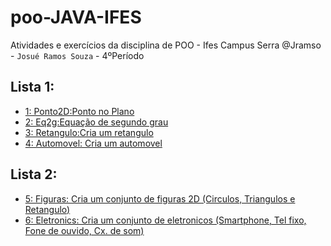 # poo-JAVA-IFES

Atividades e exercícios da disciplina de POO - Ifes Campus Serra
@Jramso - `Josué Ramos Souza` - 4ºPeríodo


## Lista 1:
- [1: Ponto2D:Ponto no Plano](Ponto2D)
- [2: Eq2g:Equação de segundo grau](Eq2g)
- [3: Retangulo:Cria um retangulo](Retangulo)
- [4: Automovel: Cria um automovel](Automovel)
## Lista 2:
- [5: Figuras: Cria um conjunto de figuras 2D (Circulos, Triangulos e Retangulo)](Figuras)
- [6: Eletronics: Cria um conjunto de eletronicos (Smartphone, Tel fixo, Fone de ouvido, Cx. de som)](Eletronics)
